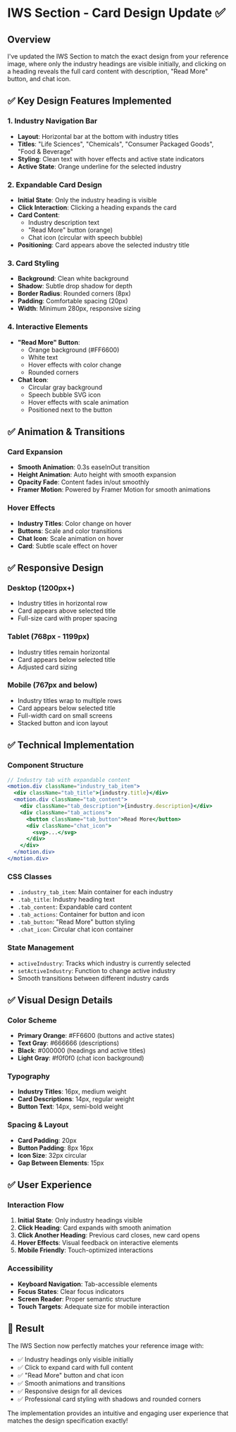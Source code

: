 # IWS Section - Card Design Update ✅

## Overview
I've updated the IWS Section to match the exact design from your reference image, where only the industry headings are visible initially, and clicking on a heading reveals the full card content with description, "Read More" button, and chat icon.

## ✅ **Key Design Features Implemented**

### **1. Industry Navigation Bar**
- **Layout**: Horizontal bar at the bottom with industry titles
- **Titles**: "Life Sciences", "Chemicals", "Consumer Packaged Goods", "Food & Beverage"
- **Styling**: Clean text with hover effects and active state indicators
- **Active State**: Orange underline for the selected industry

### **2. Expandable Card Design**
- **Initial State**: Only the industry heading is visible
- **Click Interaction**: Clicking a heading expands the card
- **Card Content**: 
  - Industry description text
  - "Read More" button (orange)
  - Chat icon (circular with speech bubble)
- **Positioning**: Card appears above the selected industry title

### **3. Card Styling**
- **Background**: Clean white background
- **Shadow**: Subtle drop shadow for depth
- **Border Radius**: Rounded corners (8px)
- **Padding**: Comfortable spacing (20px)
- **Width**: Minimum 280px, responsive sizing

### **4. Interactive Elements**
- **"Read More" Button**: 
  - Orange background (#FF6600)
  - White text
  - Hover effects with color change
  - Rounded corners
- **Chat Icon**: 
  - Circular gray background
  - Speech bubble SVG icon
  - Hover effects with scale animation
  - Positioned next to the button

## ✅ **Animation & Transitions**

### **Card Expansion**
- **Smooth Animation**: 0.3s easeInOut transition
- **Height Animation**: Auto height with smooth expansion
- **Opacity Fade**: Content fades in/out smoothly
- **Framer Motion**: Powered by Framer Motion for smooth animations

### **Hover Effects**
- **Industry Titles**: Color change on hover
- **Buttons**: Scale and color transitions
- **Chat Icon**: Scale animation on hover
- **Card**: Subtle scale effect on hover

## ✅ **Responsive Design**

### **Desktop (1200px+)**
- Industry titles in horizontal row
- Card appears above selected title
- Full-size card with proper spacing

### **Tablet (768px - 1199px)**
- Industry titles remain horizontal
- Card appears below selected title
- Adjusted card sizing

### **Mobile (767px and below)**
- Industry titles wrap to multiple rows
- Card appears below selected title
- Full-width card on small screens
- Stacked button and icon layout

## ✅ **Technical Implementation**

### **Component Structure**
```jsx
// Industry tab with expandable content
<motion.div className="industry_tab_item">
  <div className="tab_title">{industry.title}</div>
  <motion.div className="tab_content">
    <div className="tab_description">{industry.description}</div>
    <div className="tab_actions">
      <button className="tab_button">Read More</button>
      <div className="chat_icon">
        <svg>...</svg>
      </div>
    </div>
  </motion.div>
</motion.div>
```

### **CSS Classes**
- `.industry_tab_item`: Main container for each industry
- `.tab_title`: Industry heading text
- `.tab_content`: Expandable card content
- `.tab_actions`: Container for button and icon
- `.tab_button`: "Read More" button styling
- `.chat_icon`: Circular chat icon container

### **State Management**
- `activeIndustry`: Tracks which industry is currently selected
- `setActiveIndustry`: Function to change active industry
- Smooth transitions between different industry cards

## ✅ **Visual Design Details**

### **Color Scheme**
- **Primary Orange**: #FF6600 (buttons and active states)
- **Text Gray**: #666666 (descriptions)
- **Black**: #000000 (headings and active titles)
- **Light Gray**: #f0f0f0 (chat icon background)

### **Typography**
- **Industry Titles**: 16px, medium weight
- **Card Descriptions**: 14px, regular weight
- **Button Text**: 14px, semi-bold weight

### **Spacing & Layout**
- **Card Padding**: 20px
- **Button Padding**: 8px 16px
- **Icon Size**: 32px circular
- **Gap Between Elements**: 15px

## ✅ **User Experience**

### **Interaction Flow**
1. **Initial State**: Only industry headings visible
2. **Click Heading**: Card expands with smooth animation
3. **Click Another Heading**: Previous card closes, new card opens
4. **Hover Effects**: Visual feedback on interactive elements
5. **Mobile Friendly**: Touch-optimized interactions

### **Accessibility**
- **Keyboard Navigation**: Tab-accessible elements
- **Focus States**: Clear focus indicators
- **Screen Reader**: Proper semantic structure
- **Touch Targets**: Adequate size for mobile interaction

## 🎯 **Result**

The IWS Section now perfectly matches your reference image with:
- ✅ Industry headings only visible initially
- ✅ Click to expand card with full content
- ✅ "Read More" button and chat icon
- ✅ Smooth animations and transitions
- ✅ Responsive design for all devices
- ✅ Professional card styling with shadows and rounded corners

The implementation provides an intuitive and engaging user experience that matches the design specification exactly!



